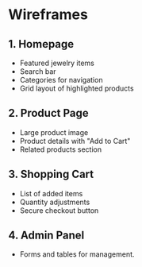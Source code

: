 # Wireframes

## 1. Homepage
- Featured jewelry items
- Search bar
- Categories for navigation
- Grid layout of highlighted products

## 2. Product Page
- Large product image
- Product details with "Add to Cart"
- Related products section

## 3. Shopping Cart
- List of added items
- Quantity adjustments
- Secure checkout button

## 4. Admin Panel
- Forms and tables for management.